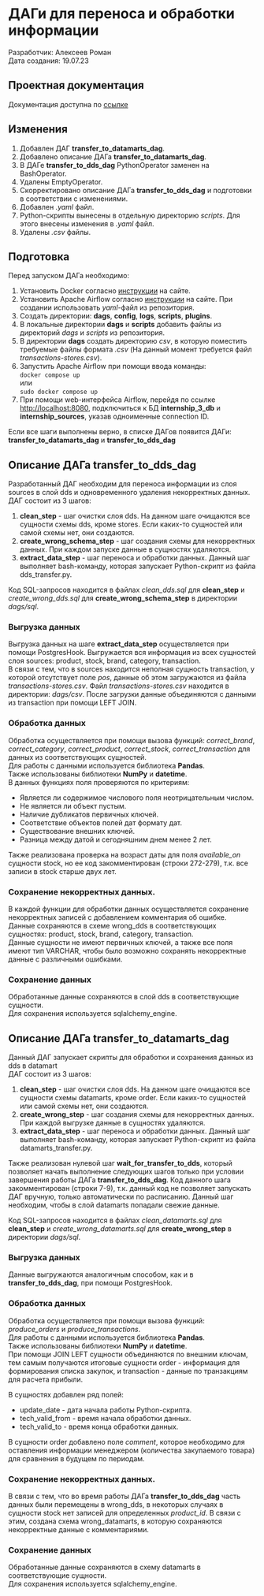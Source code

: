 # ДАГи для переноса и обработки информации
Разработчик: Алексеев Роман<br />
Дата создания: 19.07.23

## Проектная документация
Документация доступна по [ссылке](https://drive.google.com/drive/folders/1-6OgR-mLq0kQXJrx7dnfPgfwb8s1KgOL)

## Изменения
1. Добавлен ДАГ **transfer_to_datamarts_dag**.
2. Добавлено описание ДАГа **transfer_to_datamarts_dag**.
3. В ДАГе **transfer_to_dds_dag** PythonOperator заменен на BashOperator.
4. Удалены EmptyOperator.
5. Скорректировано описание ДАГа **transfer_to_dds_dag** и подготовки в соответствии с изменениями.
6. Добавлен *.yaml* файл.
7. Python-скрипты вынесены в отдельную директорию *scripts*. Для этого внесены изменения в *.yaml* файл.
8. Удалены *.csv* файлы.

## Подготовка
Перед запуском ДАГа необходимо:
1. Установить Docker согласно [инструкции](https://docs.docker.com/engine/install/) на сайте.
2. Установить Apache Airflow согласно [инструкции](https://airflow.apache.org/docs/apache-airflow/stable/howto/docker-compose/index.html) на сайте.
   При создании использовать *yaml*-файл из репозитория.
4. Создать директории: **dags**, **config**, **logs**, **scripts**, **plugins**.
5. В локальные директории **dags** и **scripts** добавить файлы из директорий *dags* и *scripts* из репозитория.
6. В директории **dags** создать директорию *csv*, в которую поместить требуемые файлы формата *.csv* (На данный момент требуется файл *transactions-stores.csv*).
7. Запустить Apache Airflow при помощи ввода команды:<br />
   `docker compose up`<br />
   или<br />
   `sudo docker compose up`<br />
8. При помощи web-интерфейса Airflow, перейдя по ссылке [http://localhost:8080](http://localhost:8080), подключиться к БД **internship_3_db** и **internship_sources**, указав одноименные connection ID.<br />

Если все шаги выполнены верно, в списке ДАГов появится ДАГи: **transfer_to_datamarts_dag** и **transfer_to_dds_dag**<br />

## Описание ДАГа transfer_to_dds_dag
Разработанный ДАГ необходим для переноса информации из слоя sources в слой dds и одновременного удаления некорректных данных.<br />
ДАГ состоит из 3 шагов:
1. **clean_step** - шаг очистки слоя dds. На данном шаге очищаются все сущности схемы dds, кроме stores. Если каких-то сущностей или самой схемы нет, они создаются.
2. **create_wrong_schema_step** - шаг создания схемы для некорректных данных. При каждом запуске данные в сущностях удаляются.
3. **extract_data_step** - шаг переноса и обработки данных. Данный шаг выполняет bash-команду, которая запускает Python-скрипт из файла dds_transfer.py.

Код SQL-запросов находится в файлах *clean_dds.sql* для **clean_step** и *create_wrong_dds.sql* для **create_wrong_schema_step** в директории *dags/sql*.

### Выгрузка данных
Выгрузка данных на шаге **extract_data_step** осуществляется при помощи PostgresHook. Выгружается вся информация из всех сущностей слоя sources: product, stock, brand, category, transaction.<br />
В связи с тем, что в sources находится неполная сущность transaction, у которой отсутствует поле *pos*, данные об этом загружаются из файла *transactions-stores.csv*. Файл *transactions-stores.csv* находится в директории: *dags/csv*. После загрузки данные объединяются с данными из transaction при помощи LEFT JOIN.

### Обработка данных
Обработка осуществляется при помощи вызова функций: *correct_brand*, *correct_category*, *correct_product*, *correct_stock*, *correct_transaction* для данных из соответствующих сущностей.<br />
Для работы с данными используется библиотека **Pandas**.<br />
Также использованы библиотеки **NumPy** и **datetime**.<br />
В данных функциях поля проверяются по критериям:
- Является ли содержимое числового поля неотрицательным числом.
- Не является ли объект пустым.
- Наличие дубликатов первичных ключей.
- Соответствие объектов полей дат формату дат.
- Существование внешних ключей.
- Разница между датой и сегодняшним днем менее 2 лет.<br />

Также реализована проверка на возраст даты для поля *available_on* сущности stock, но ее код закомментирован (строки 272-279), т.к. все записи в stock старше двух лет.

### Сохранение некорректных данных.
В каждой функции для обработки данных осуществляется сохранение некорректных записей с добавлением комментария об ошибке.<br />
Данные сохраняются в схеме wrong_dds в соответствующих сущностях: product, stock, brand, category, transaction.<br />
Данные сущности не имеют первичных ключей, а также все поля имеют тип VARCHAR, чтобы было возможно сохранять некорректные данные с различными ошибками.

### Сохранение данных
Обработанные данные сохраняются в слой dds в соответствующие сущности.<br />
Для сохранения используется sqlalchemy_engine.

## Описание ДАГа transfer_to_datamarts_dag
Данный ДАГ запускает скрипты для обработки и сохранения данных из dds в datamart<br />
ДАГ состоит из 3 шагов:
1. **clean_step** - шаг очистки слоя dds. На данном шаге очищаются все сущности схемы datamarts, кроме order. Если каких-то сущностей или самой схемы нет, они создаются.
2. **create_wrong_step** - шаг создания схемы для некорректных данных. При каждой выгрузке данные в сущностях удаляются.
3. **extract_data_step** - шаг переноса и обработки данных. Данный шаг выполняет bash-команду, которая запускает Python-скрипт из файла datamarts_transfer.py.

Также реализован нулевой шаг **wait_for_transfer_to_dds**, который позволяет начать выполнение следующих шагов только при условии завершения работы ДАГа **transfer_to_dds_dag**. Код данного шага закомментирован (строки 7-9), т.к. данный код не позволяет запускать ДАГ вручную, только автоматически по расписанию. Данный шаг необходим, чтобы в слой datamarts попадали свежие данные.

Код SQL-запросов находится в файлах *clean_datamarts.sql* для **clean_step** и *create_wrong_datamarts.sql* для **create_wrong_step** в директории *dags/sql*.

### Выгрузка данных
Данные выгружаются аналогичным способом, как и в **transfer_to_dds_dag**, при помощи PostgresHook.

### Обработка данных
Обработка осуществляется при помощи вызова функций: *produce_orders* и *produce_transactions*.<br />
Для работы с данными используется библиотека **Pandas**.<br />
Также использованы библиотеки **NumPy** и **datetime**.<br />
При помощи JOIN LEFT сущности объединяются по внешним ключам, тем самым получаются итоговые сущности order - информация для формирования списка закупок, и transaction - данные по транзакциям для расчета прибыли.<br />

В сущностях добавлен ряд полей:
* update_date - дата начала работы Python-скрипта.
* tech_valid_from - время начала обработки данных.
* tech_valid_to - время конца обработки данных.

В сущности order добавлено поле *comment*, которое необходимо для оставления информации менеджером (количества закупаемого товара) для сравнения в будущем по периодам.

### Сохранение некорректных данных.
В связи с тем, что во время работы ДАГа **transfer_to_dds_dag** часть данных были перемещены в wrong_dds, в некоторых случаях в сущности stock нет записей для определенных *product_id*. В связи с этим, создана схема wrong_datamarts, в которую сохраняются некорректные данные с комментариями.

### Сохранение данных
Обработанные данные сохраняются в схему datamarts в соответствующие сущности.<br />
Для сохранения используется sqlalchemy_engine.


